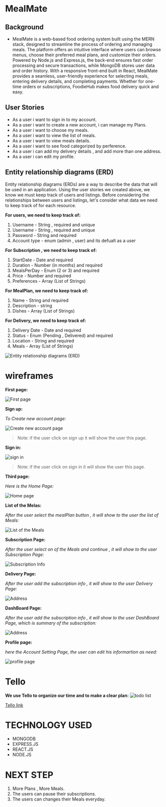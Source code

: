 # MealMate

## Background

- MealMate is a web-based food ordering system built using the MERN stack, designed to streamline the process of ordering and managing meals. The platform offers an intuitive interface where users can browse menus, choose their preferred meal plans, and customize their orders. Powered by Node.js and Express.js, the back-end ensures fast order processing and secure transactions, while MongoDB stores user data and order history. With a responsive front-end built in React, MealMate provides a seamless, user-friendly experience for selecting meals, entering delivery details, and completing payments. Whether for one-time orders or subscriptions, FoodieHub makes food delivery quick and easy.

## User Stories

- As a user i want to sign in to my account.
- As a user i want to create a new account, i can manage my Plans.
- As a user i want to choose my meals.
- As a user i want to view the list of meals.
- As a user i want to view meals details.
- As a user i want to see food categorized by perference.
- As a user i can add my delivery details , and add more than one address.
- As a user i can edit my profile.

## Entity relationship diagrams (ERD)

Entity relationship diagrams (ERDs) are a way to describe the data that will be used in an application. Using the user stories we created above, we know we must keep track of users and listings. Before considering the relationships between users and listings, let's consider what data we need to keep track of for each resource.

**For users, we need to keep track of:**

1. Username - String , required and unique
2. Username - String , required and unique
3. Password - String and required
4. Account type - enum (admin , user) and its defualt as a user


**For Subscription , we need to keep track of:**

1. StartDate - Date and required
2. Duration - Number (in months) and required
3. MealsPerDay - Enum (2 or 3) and required
4. Price - Number and required
5. Preferences - Array (List of Strings)

**For MealPlan, we need to keep track of:**

1. Name - String and required
2. Description - string
3. Dishes - Array (List of Strings)

**For Delivery, we need to keep track of:**

1. Delivery Date - Date and required
2. Status - Enum (Pending , Delivered) and required
3. Location - String and required
4. Meals - Array (List of Strings)

![Entity relationship diagrams (ERD) ](./photos/ERD.png)

# wireframes

**First page:**

![First page](./photos/Page1.png)

**Sign up:**

_To Create new account page:_

![Create new account page](./photos/signup.png)

> Note: if the user click on sign up it will show the user this page.

**Sign in:**

![sign in](./photos/Page2.png)

> Note: if the user click on sign in it will show the user this page.

**Third page:**

_Here is the Home Page:_

![Home page](./photos/Page3.png)

**List of the Melas:**

_After the user select the mealPlan button , it will show to the user the list of Meals:_

![List of the Meals](./photos/mealplan.png)

**Subscription Page:**

_After the user select on of the Meals and continue ,  it will show to the user Subscription Page:_

![Subscription Info](./photos/subscription.png)

**Delivery Page:**

_After the user add the subscription info , it will show to the user Delivery Page:_

![Address](./photos/delivery.png)

**DashBoard Page:**

_After the user add the subscription info , it will show to the user DashBoard Page, which is summary of the subscription:_

![Address](./photos/userDash.png)

**Profile page:**

_here the Account Setting Page, the user can edit his informartion as need:_

![profile page](./photos/accSet.png)


# Tello

**We use Tello to organize our time and to make a clear plan:**
![todo list](/photos/Trello.png)

[Tello link](https://trello.com/b/G5hQgnh9/foodapp)

# TECHNOLOGY USED

- MONGODB
- EXPRESS.JS
- REACT.JS
- NODE.JS

# NEXT STEP

1. More Plans , More Meals.
2. The users can pause their subscriptions.
3. The users can changes their Meals everyday.